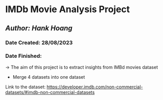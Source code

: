 # IMDb Movie Analysis Project
## *Author: Hank Hoang*
### Date Created: 28/08/2023
### Date Finished: 
-> The aim of this project is to extract insights from IMBd movies dataset
* Merge 4 datasets into one dataset






Link to the dataset: https://developer.imdb.com/non-commercial-datasets/#imdb-non-commercial-datasets
